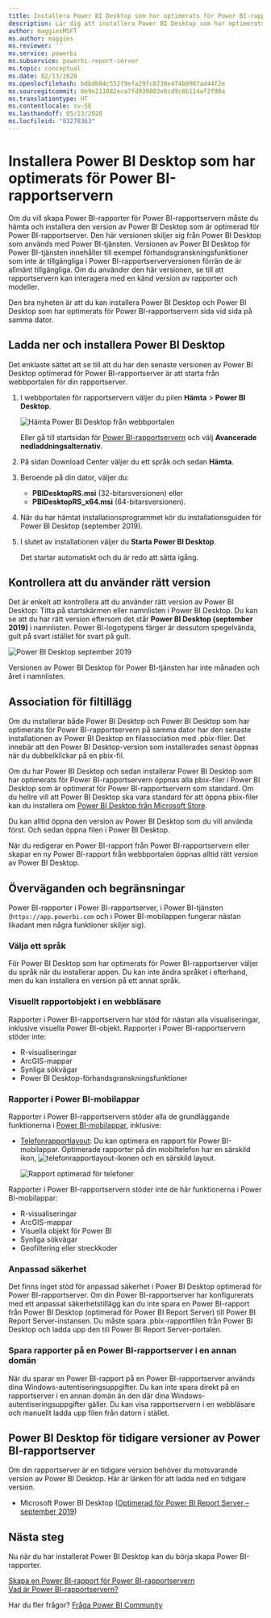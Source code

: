 ```yaml
---
title: Installera Power BI Desktop som har optimerats för Power BI-rapportservern
description: Lär dig att installera Power BI Desktop som har optimerats för Power BI-rapportservern
author: maggiesMSFT
ms.author: maggies
ms.reviewer: ''
ms.service: powerbi
ms.subservice: powerbi-report-server
ms.topic: conceptual
ms.date: 02/13/2020
ms.openlocfilehash: bdbd604c552f9efa29fc8738e474b0907ad44f2e
ms.sourcegitcommit: 0e9e211082eca7fd939803e0cd9c6b114af2f90a
ms.translationtype: HT
ms.contentlocale: sv-SE
ms.lasthandoff: 05/13/2020
ms.locfileid: "83278363"
---
```

# <a name="install-power-bi-desktop-optimized-for-power-bi-report-server"></a>Installera Power BI Desktop som har optimerats för Power BI-rapportservern

Om du vill skapa Power BI-rapporter för Power BI-rapportservern måste du hämta och installera den version av Power BI Desktop som är optimerad för Power BI-rapportserver. Den här versionen skiljer sig från Power BI Desktop som används med Power BI-tjänsten. Versionen av Power BI Desktop för Power BI-tjänsten innehåller till exempel förhandsgranskningsfunktioner som inte är tillgängliga i Power BI-rapportserverversionen förrän de är allmänt tillgängliga. Om du använder den här versionen, se till att rapportservern kan interagera med en känd version av rapporter och modeller. 

Den bra nyheten är att du kan installera Power BI Desktop och Power BI Desktop som har optimerats för Power BI-rapportservern sida vid sida på samma dator.

## <a name="download-and-install-power-bi-desktop"></a>Ladda ner och installera Power BI Desktop

Det enklaste sättet att se till att du har den senaste versionen av Power BI Desktop optimerad för Power BI-rapportserver är att starta från webbportalen för din rapportserver.

1. I webbportalen för rapportservern väljer du pilen **Hämta** > **Power BI Desktop**.

    ![Hämta Power BI Desktop från webbportalen](media/install-powerbi-desktop/report-server-download-web-portal.png)

    Eller gå till startsidan för [Power BI-rapportservern](https://powerbi.microsoft.com/report-server/) och välj **Avancerade nedladdningsalternativ**.

2. På sidan Download Center väljer du ett språk och sedan **Hämta**.

3. Beroende på din dator, väljer du: 

    - **PBIDesktopRS.msi** (32-bitarsversionen) eller
    - **PBIDesktopRS_x64.msi** (64-bitarsversionen).

1. När du har hämtat installationsprogrammet kör du installationsguiden för Power BI Desktop (september 2019).

2. I slutet av installationen väljer du **Starta Power BI Desktop**.

    Det startar automatiskt och du är redo att sätta igång.

## <a name="verify-youre-using-the-correct-version"></a>Kontrollera att du använder rätt version
Det är enkelt att kontrollera att du använder rätt version av Power BI Desktop: Titta på startskärmen eller namnlisten i Power BI Desktop. Du kan se att du har rätt version eftersom det står **Power BI Desktop (september 2019)** i namnlisten. Power BI-logotypens färger är dessutom spegelvända, gult på svart istället för svart på gult.

![Power BI Desktop september 2019](media/install-powerbi-desktop/power-bi-report-server-desktop-sept-2019.png)

Versionen av Power BI Desktop för Power BI-tjänsten har inte månaden och året i namnlisten.

## <a name="file-extension-association"></a>Association för filtillägg
Om du installerar både Power BI Desktop och Power BI Desktop som har optimerats för Power BI-rapportservern på samma dator har den senaste installationen av Power BI Desktop en filassociation med .pbix-filer. Det innebär att den Power BI Desktop-version som installerades senast öppnas när du dubbelklickar på en pbix-fil.

Om du har Power BI Desktop och sedan installerar Power BI Desktop som har optimerats för Power BI-rapportservern öppnas alla pbix-filer i Power BI Desktop som är optimerat för Power BI-rapportservern som standard. Om du hellre vill att Power BI Desktop ska vara standard för att öppna pbix-filer kan du installera om [Power BI Desktop från Microsoft Store](https://aka.ms/pbidesktopstore).

Du kan alltid öppna den version av Power BI Desktop som du vill använda först. Och sedan öppna filen i Power BI Desktop.

När du redigerar en Power BI-rapport från Power BI-rapportservern eller skapar en ny Power BI-rapport från webbportalen öppnas alltid rätt version av Power BI Desktop.

## <a name="considerations-and-limitations"></a>Överväganden och begränsningar

Power BI-rapporter i Power BI-rapportserver, i Power BI-tjänsten (`https://app.powerbi.com` och i Power BI-mobilappen fungerar nästan likadant men några funktioner skiljer sig).

### <a name="selecting-a-language"></a>Välja ett språk

För Power BI Desktop som har optimerats för Power BI-rapportserver väljer du språk när du installerar appen. Du kan inte ändra språket i efterhand, men du kan installera en version på ett annat språk.

### <a name="report-visuals-in-a-browser"></a>Visuellt rapportobjekt i en webbläsare

Rapporter i Power BI-rapportservern har stöd för nästan alla visualiseringar, inklusive visuella Power BI-objekt. Rapporter i Power BI-rapportservern stöder inte:

* R-visualiseringar
* ArcGIS-mappar
* Synliga sökvägar
* Power BI Desktop-förhandsgranskningsfunktioner

### <a name="reports-in-the-power-bi-mobile-apps"></a>Rapporter i Power BI-mobilappar

Rapporter i Power BI-rapportservern stöder alla de grundläggande funktionerna i [Power BI-mobilappar](../consumer/mobile/mobile-apps-for-mobile-devices.md), inklusive:

* [Telefonrapportlayout](../create-reports/desktop-create-phone-report.md): Du kan optimera en rapport för Power BI-mobilappar. Optimerade rapporter på din mobiltelefon har en särskild ikon, ![telefonrapportlayout-ikonen](media/install-powerbi-desktop/power-bi-rs-mobile-optimized-icon.png) och en särskild layout.
  
    ![Rapport optimerad för telefoner](media/install-powerbi-desktop/power-bi-rs-mobile-optimized-report.png)

Rapporter i Power BI-rapportservern stöder inte de här funktionerna i Power BI-mobilappar:

* R-visualiseringar
* ArcGIS-mappar
* Visuella objekt för Power BI
* Synliga sökvägar
* Geofiltering eller streckkoder

### <a name="custom-security"></a>Anpassad säkerhet

Det finns inget stöd för anpassad säkerhet i Power BI Desktop optimerad för Power BI-rapportserver. Om din Power BI-rapportserver har konfigurerats med ett anpassat säkerhetstillägg kan du inte spara en Power BI-rapport från Power BI Desktop (optimerad för Power BI Report Server) till Power BI Report Server-instansen. Du måste spara .pbix-rapportfilen från Power BI Desktop och ladda upp den till Power BI Report Server-portalen.

### <a name="saving-reports-to-a-power-bi-report-server-in-a-different-domain"></a>Spara rapporter på en Power BI-rapportserver i en annan domän

När du sparar en Power BI-rapport på en Power BI-rapportserver används dina Windows-autentiseringsuppgifter. Du kan inte spara direkt på en rapportserver i en annan domän än den där dina Windows-autentiseringsuppgifter gäller. Du kan visa rapportservern i en webbläsare och manuellt ladda upp filen från datorn i stället.

## <a name="power-bi-desktop-for-earlier-versions-of-power-bi-report-server"></a>Power BI Desktop för tidigare versioner av Power BI-rapportserver

Om din rapportserver är en tidigare version behöver du motsvarande version av Power BI Desktop. Här är länken för att ladda ned en tidigare version.

- Microsoft Power BI Desktop ([Optimerad för Power BI Report Server – september 2019](https://go.microsoft.com/fwlink/?linkid=2103723))

## <a name="next-steps"></a>Nästa steg

Nu när du har installerat Power BI Desktop kan du börja skapa Power BI-rapporter.

[Skapa en Power BI-rapport för Power BI-rapportservern](quickstart-create-powerbi-report.md)  
[Vad är Power BI-rapportservern?](get-started.md)

Har du fler frågor? [Fråga Power BI Community](https://community.powerbi.com/)

